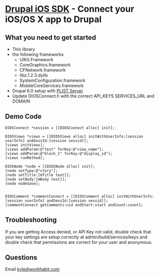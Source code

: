 [Drupal iOS SDK](http://workhabit.com) - Connect your iOS/OS X app to Drupal
================================

What you need to get started
---------------------------------------
* This library
* the following frameworks
  - UIKit.Framework
  - CoreGraphics.framework
  - CFNetwork.framework
  - libz.1.2.3.dylib
  - SystemConfiguration.framework
  - MobileCoreServices.framework
* Drupal 6.0 setup with [PLIST Server](http://drupal.org/project/plist_server)
* Update DIOSConnect.h with the correct API_KEYS SERVICES_URL and DOMAIN

Demo Code
--------------
    DIOSConnect *session = [[DIOSConnect alloc] init];
    
    DIOSViews *views = [[DIOSViews alloc] initWithUserInfo:[session userInfo] andSessId:[session sessid]];
    [views initViews];
    [views addParam:@"test" forKey:@"view_name"];
    [views addParam:@"block_1" forKey:@"display_id"];
    [views runMethod];

    DIOSNode *node = [[DIOSNode alloc] init];
    [node setType:@"story"];
    [node setTitle:[mTitle text]];
    [node setBody:[mBody text]];
    [node nodeSave];


    DIOSComment *commentConnect = [[DIOSComment alloc] initWithUserInfo:[session userInfo] andSessId:[session sessid]];
    [commentConnect getComments:nid andStart:start andCount:count];

Troubleshooting
----------
If you are getting Access denied, or API Key not valid, double check that your key settings are setup correctly at admin/build/services/keys and double check that permissions are correct for your user and anonymous.

Questions
----------
Email kyle@workhabit.com